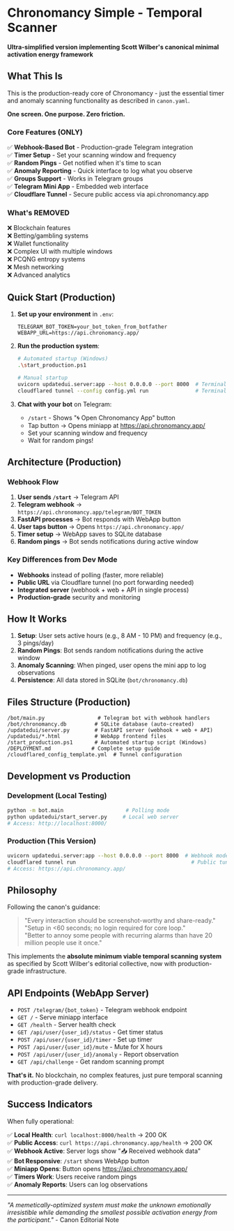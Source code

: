 # Chronomancy Simple - Temporal Scanner

**Ultra-simplified version implementing Scott Wilber's canonical minimal activation energy framework**

## What This Is

This is the production-ready core of Chronomancy - just the essential timer and anomaly scanning functionality as described in `canon.yaml`. 

**One screen. One purpose. Zero friction.**

### Core Features (ONLY)

✅ **Webhook-Based Bot** - Production-grade Telegram integration  
✅ **Timer Setup** - Set your scanning window and frequency  
✅ **Random Pings** - Get notified when it's time to scan  
✅ **Anomaly Reporting** - Quick interface to log what you observe  
✅ **Groups Support** - Works in Telegram groups  
✅ **Telegram Mini App** - Embedded web interface  
✅ **Cloudflare Tunnel** - Secure public access via api.chronomancy.app

### What's REMOVED

❌ Blockchain features  
❌ Betting/gambling systems  
❌ Wallet functionality  
❌ Complex UI with multiple windows  
❌ PCQNG entropy systems  
❌ Mesh networking  
❌ Advanced analytics  

## Quick Start (Production)

1. **Set up your environment** in `.env`:
   ```env
   TELEGRAM_BOT_TOKEN=your_bot_token_from_botfather
   WEBAPP_URL=https://api.chronomancy.app/
   ```

2. **Run the production system**:
   ```bash
   # Automated startup (Windows)
   .\start_production.ps1
   
   # Manual startup
   uvicorn updatedui.server:app --host 0.0.0.0 --port 8000  # Terminal 1
   cloudflared tunnel --config config.yml run               # Terminal 2
   ```

3. **Chat with your bot** on Telegram:
   - `/start` - Shows "🌀 Open Chronomancy App" button
   - Tap button → Opens miniapp at https://api.chronomancy.app/
   - Set your scanning window and frequency
   - Wait for random pings!

## Architecture (Production)

### Webhook Flow
1. **User sends `/start`** → Telegram API
2. **Telegram webhook** → `https://api.chronomancy.app/telegram/BOT_TOKEN`
3. **FastAPI processes** → Bot responds with WebApp button
4. **User taps button** → Opens `https://api.chronomancy.app/`
5. **Timer setup** → WebApp saves to SQLite database  
6. **Random pings** → Bot sends notifications during active window

### Key Differences from Dev Mode
- **Webhooks** instead of polling (faster, more reliable)
- **Public URL** via Cloudflare tunnel (no port forwarding needed)
- **Integrated server** (webhook + web + API in single process)
- **Production-grade** security and monitoring

## How It Works

1. **Setup**: User sets active hours (e.g., 8 AM - 10 PM) and frequency (e.g., 3 pings/day)
2. **Random Pings**: Bot sends random notifications during the active window
3. **Anomaly Scanning**: When pinged, user opens the mini app to log observations
4. **Persistence**: All data stored in SQLite (`bot/chronomancy.db`)

## Files Structure (Production)

```
/bot/main.py                 # Telegram bot with webhook handlers
/bot/chronomancy.db         # SQLite database (auto-created)
/updatedui/server.py        # FastAPI server (webhook + web + API)
/updatedui/*.html           # WebApp frontend files
/start_production.ps1       # Automated startup script (Windows)
/DEPLOYMENT.md             # Complete setup guide
/cloudflared_config_template.yml  # Tunnel configuration
```

## Development vs Production

### Development (Local Testing)
```bash
python -m bot.main                    # Polling mode
python updatedui/start_server.py     # Local web server
# Access: http://localhost:8000/
```

### Production (This Version)
```bash
uvicorn updatedui.server:app --host 0.0.0.0 --port 8000  # Webhook mode
cloudflared tunnel run                                     # Public tunnel
# Access: https://api.chronomancy.app/
```

## Philosophy

Following the canon's guidance:

> "Every interaction should be screenshot-worthy and share-ready."  
> "Setup in <60 seconds; no login required for core loop."  
> "Better to annoy some people with recurring alarms than have 20 million people use it once."

This implements the **absolute minimum viable temporal scanning system** as specified by Scott Wilber's editorial collective, now with production-grade infrastructure.

## API Endpoints (WebApp Server)

- `POST /telegram/{bot_token}` - Telegram webhook endpoint
- `GET /` - Serve miniapp interface
- `GET /health` - Server health check
- `GET /api/user/{user_id}/status` - Get timer status  
- `POST /api/user/{user_id}/timer` - Set up timer
- `POST /api/user/{user_id}/mute` - Mute for X hours
- `POST /api/user/{user_id}/anomaly` - Report observation
- `GET /api/challenge` - Get random scanning prompt

**That's it.** No blockchain, no complex features, just pure temporal scanning with production-grade delivery.

## Success Indicators

When fully operational:

✅ **Local Health**: `curl localhost:8000/health` → 200 OK  
✅ **Public Access**: `curl https://api.chronomancy.app/health` → 200 OK  
✅ **Webhook Active**: Server logs show "📥 Received webhook data"  
✅ **Bot Responsive**: `/start` shows WebApp button  
✅ **Miniapp Opens**: Button opens https://api.chronomancy.app/  
✅ **Timers Work**: Users receive random pings  
✅ **Anomaly Reports**: Users can log observations  

---

*"A memetically-optimized system must make the unknown emotionally irresistible while demanding the smallest possible activation energy from the participant."* - Canon Editorial Note 